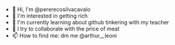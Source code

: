 - 👋 Hi, I'm @pererecosilvacavalo
- 👀 I'm interested in getting rich
- 🌱 I'm currently learning about github tinkering with my teacher
- 💞️ I try to collaborate with the price of meat
- 📫 How to find me: dm me @arthur__leoni
